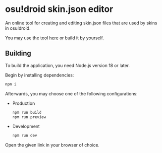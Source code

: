 # osu!droid skin.json editor

An online tool for creating and editing skin.json files that are used by skins in osu!droid.

You may use the tool [here](https://rian8337.github.io/skin-json-editor/) or build it by yourself.

## Building

To build the application, you need Node.js version 18 or later.

Begin by installing dependencies:

```sh
npm i
```

Afterwards, you may choose one of the following configurations:

-   Production

    ```sh
    npm run build
    npm run preview
    ```

-   Development
    ```sh
    npm run dev
    ```

Open the given link in your browser of choice.
